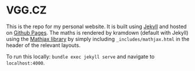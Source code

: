 # VGG.CZ

This is the repo for my personal website. It is built using [Jekyll](https://jekyllrb.com/) and hosted on [Github Pages](https://pages.github.com/). The maths is rendered by kramdown (default with Jekyll) using the [Mathjax library](https://www.mathjax.org/) by simply including `_includes/mathjax.html` in the header of the relevant layouts.

To run this locally: `bundle exec jekyll serve` and navigate to `localhost:4000`.
